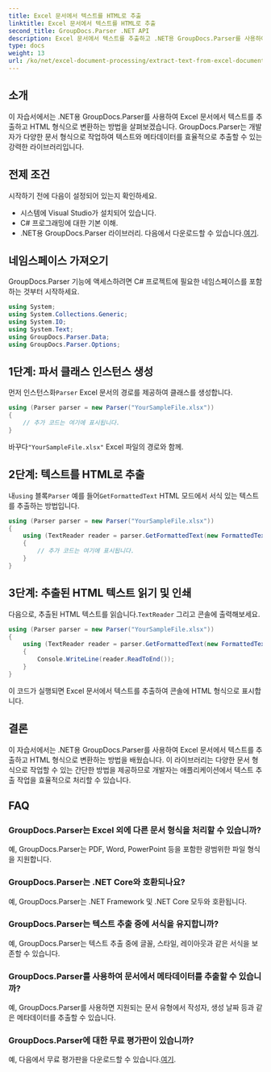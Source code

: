 ```yaml
---
title: Excel 문서에서 텍스트를 HTML로 추출
linktitle: Excel 문서에서 텍스트를 HTML로 추출
second_title: GroupDocs.Parser .NET API
description: Excel 문서에서 텍스트를 추출하고 .NET용 GroupDocs.Parser를 사용하여 HTML로 변환하는 방법을 알아보세요.
type: docs
weight: 13
url: /ko/net/excel-document-processing/extract-text-from-excel-document-as-html/
---
```

## 소개
이 자습서에서는 .NET용 GroupDocs.Parser를 사용하여 Excel 문서에서 텍스트를 추출하고 HTML 형식으로 변환하는 방법을 살펴보겠습니다. GroupDocs.Parser는 개발자가 다양한 문서 형식으로 작업하여 텍스트와 메타데이터를 효율적으로 추출할 수 있는 강력한 라이브러리입니다.
## 전제 조건
시작하기 전에 다음이 설정되어 있는지 확인하세요.
- 시스템에 Visual Studio가 설치되어 있습니다.
- C# 프로그래밍에 대한 기본 이해.
-  .NET용 GroupDocs.Parser 라이브러리. 다음에서 다운로드할 수 있습니다.[여기](https://releases.groupdocs.com/parser/net/).
## 네임스페이스 가져오기
GroupDocs.Parser 기능에 액세스하려면 C# 프로젝트에 필요한 네임스페이스를 포함하는 것부터 시작하세요.
```csharp
using System;
using System.Collections.Generic;
using System.IO;
using System.Text;
using GroupDocs.Parser.Data;
using GroupDocs.Parser.Options;
```
## 1단계: 파서 클래스 인스턴스 생성
 먼저 인스턴스화`Parser` Excel 문서의 경로를 제공하여 클래스를 생성합니다.
```csharp
using (Parser parser = new Parser("YourSampleFile.xlsx"))
{
    // 추가 코드는 여기에 표시됩니다.
}
```
 바꾸다`"YourSampleFile.xlsx"` Excel 파일의 경로와 함께.
## 2단계: 텍스트를 HTML로 추출
 내`using` 블록`Parser` 예를 들어`GetFormattedText` HTML 모드에서 서식 있는 텍스트를 추출하는 방법입니다.
```csharp
using (Parser parser = new Parser("YourSampleFile.xlsx"))
{
    using (TextReader reader = parser.GetFormattedText(new FormattedTextOptions(FormattedTextMode.Html)))
    {
        // 추가 코드는 여기에 표시됩니다.
    }
}
```
## 3단계: 추출된 HTML 텍스트 읽기 및 인쇄
 다음으로, 추출된 HTML 텍스트를 읽습니다.`TextReader` 그리고 콘솔에 출력해보세요.
```csharp
using (Parser parser = new Parser("YourSampleFile.xlsx"))
{
    using (TextReader reader = parser.GetFormattedText(new FormattedTextOptions(FormattedTextMode.Html)))
    {
        Console.WriteLine(reader.ReadToEnd());
    }
}
```
이 코드가 실행되면 Excel 문서에서 텍스트를 추출하여 콘솔에 HTML 형식으로 표시합니다.
## 결론
이 자습서에서는 .NET용 GroupDocs.Parser를 사용하여 Excel 문서에서 텍스트를 추출하고 HTML 형식으로 변환하는 방법을 배웠습니다. 이 라이브러리는 다양한 문서 형식으로 작업할 수 있는 간단한 방법을 제공하므로 개발자는 애플리케이션에서 텍스트 추출 작업을 효율적으로 처리할 수 있습니다.

## FAQ
### GroupDocs.Parser는 Excel 외에 다른 문서 형식을 처리할 수 있습니까?
예, GroupDocs.Parser는 PDF, Word, PowerPoint 등을 포함한 광범위한 파일 형식을 지원합니다.
### GroupDocs.Parser는 .NET Core와 호환되나요?
예, GroupDocs.Parser는 .NET Framework 및 .NET Core 모두와 호환됩니다.
### GroupDocs.Parser는 텍스트 추출 중에 서식을 유지합니까?
예, GroupDocs.Parser는 텍스트 추출 중에 글꼴, 스타일, 레이아웃과 같은 서식을 보존할 수 있습니다.
### GroupDocs.Parser를 사용하여 문서에서 메타데이터를 추출할 수 있습니까?
예, GroupDocs.Parser를 사용하면 지원되는 문서 유형에서 작성자, 생성 날짜 등과 같은 메타데이터를 추출할 수 있습니다.
### GroupDocs.Parser에 대한 무료 평가판이 있습니까?
 예, 다음에서 무료 평가판을 다운로드할 수 있습니다.[여기](https://releases.groupdocs.com/).